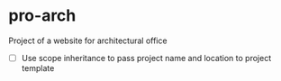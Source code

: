 # pro-arch
Project of a website for architectural office

- [ ] Use scope inheritance to pass project name and location to project template
